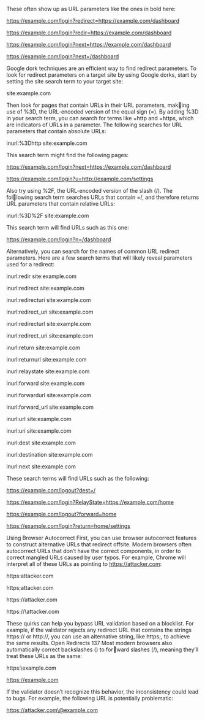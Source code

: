 These often show up as URL parameters like the ones in bold here:

https://example.com/login?redirect=https://example.com/dashboard

https://example.com/login?redir=https://example.com/dashboard

https://example.com/login?next=https://example.com/dashboard

https://example.com/login?next=/dashboard



Google dork techniques are an efficient way to find redirect parameters. To 
look for redirect parameters on a target site by using Google dorks, start by 
setting the site search term to your target site:

site:example.com

Then look for pages that contain URLs in their URL parameters, making use of %3D, the URL-encoded version of the equal sign (=). By adding %3D
in your search term, you can search for terms like =http and =https, which 
are indicators of URLs in a parameter. The following searches for URL 
parameters that contain absolute URLs:

inurl:%3Dhttp site:example.com

This search term might find the following pages:

https://example.com/login?next=https://example.com/dashboard

https://example.com/login?u=http://example.com/settings

Also try using %2F, the URL-encoded version of the slash (/). The following search term searches URLs that contain =/, and therefore returns 
URL parameters that contain relative URLs:

inurl:%3D%2F site:example.com

This search term will find URLs such as this one:

https://example.com/login?n=/dashboard

Alternatively, you can search for the names of common URL redirect 
parameters. Here are a few search terms that will likely reveal parameters 
used for a redirect:

inurl:redir site:example.com

inurl:redirect site:example.com

inurl:redirecturi site:example.com

inurl:redirect_uri site:example.com

inurl:redirecturl site:example.com

inurl:redirect_uri site:example.com

inurl:return site:example.com

inurl:returnurl site:example.com

inurl:relaystate site:example.com

inurl:forward site:example.com

inurl:forwardurl site:example.com

inurl:forward_url site:example.com

inurl:url site:example.com

inurl:uri site:example.com

inurl:dest site:example.com

inurl:destination site:example.com

inurl:next site:example.com

These search terms will find URLs such as the following:

https://example.com/logout?dest=/

https://example.com/login?RelayState=https://example.com/home


https://example.com/logout?forward=home

https://example.com/login?return=home/settings


Using Browser Autocorrect
First, you can use browser autocorrect features to construct alternative 
URLs that redirect offsite. Modern browsers often autocorrect URLs that 
don’t have the correct components, in order to correct mangled URLs 
caused by user typos. For example, Chrome will interpret all of these URLs 
as pointing to https://attacker.com:

https:attacker.com

https;attacker.com

https:\/\/attacker.com

https:/\/\attacker.com

These quirks can help you bypass URL validation based on a blocklist. 
For example, if the validator rejects any redirect URL that contains the 
strings https:// or http://, you can use an alternative string, like https;, to 
achieve the same results.
Open Redirects   137
Most modern browsers also automatically correct backslashes (\) to forward slashes (/), meaning they’ll treat these URLs as the same:

https:\\example.com

https://example.com

If the validator doesn’t recognize this behavior, the inconsistency could 
lead to bugs. For example, the following URL is potentially problematic:

https://attacker.com\@example.com


